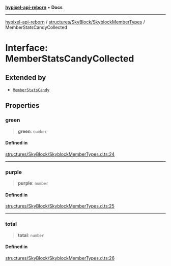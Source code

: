 [**hypixel-api-reborn**](../../../../README.md) • **Docs**

***

[hypixel-api-reborn](../../../../modules.md) / [structures/SkyBlock/SkyblockMemberTypes](../README.md) / MemberStatsCandyCollected

# Interface: MemberStatsCandyCollected

## Extended by

- [`MemberStatsCandy`](MemberStatsCandy.md)

## Properties

### green

> **green**: `number`

#### Defined in

[structures/SkyBlock/SkyblockMemberTypes.d.ts:24](https://github.com/Kathund/REBORN-docs-TEST/blob/226e7f6a62bb6bca87ef0828ac84e9098d59f860/src/structures/SkyBlock/SkyblockMemberTypes.d.ts#L24)

***

### purple

> **purple**: `number`

#### Defined in

[structures/SkyBlock/SkyblockMemberTypes.d.ts:25](https://github.com/Kathund/REBORN-docs-TEST/blob/226e7f6a62bb6bca87ef0828ac84e9098d59f860/src/structures/SkyBlock/SkyblockMemberTypes.d.ts#L25)

***

### total

> **total**: `number`

#### Defined in

[structures/SkyBlock/SkyblockMemberTypes.d.ts:26](https://github.com/Kathund/REBORN-docs-TEST/blob/226e7f6a62bb6bca87ef0828ac84e9098d59f860/src/structures/SkyBlock/SkyblockMemberTypes.d.ts#L26)
